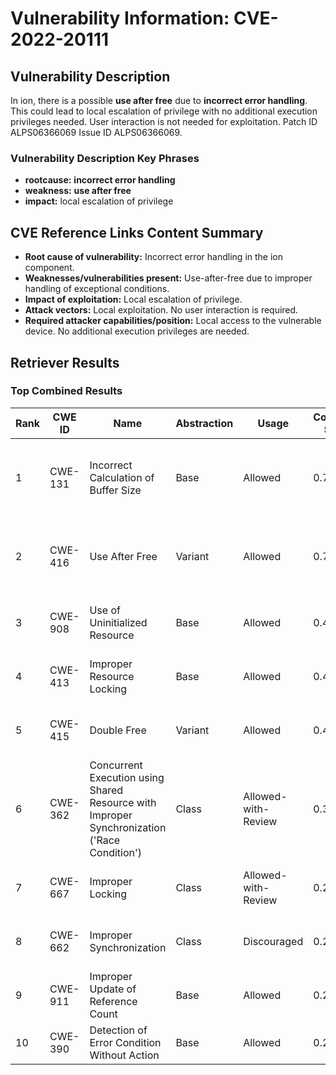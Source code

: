 # Vulnerability Information: CVE-2022-20111

## Vulnerability Description
In ion, there is a possible **use after free** due to **incorrect error handling**. This could lead to local escalation of privilege with no additional execution privileges needed. User interaction is not needed for exploitation. Patch ID ALPS06366069 Issue ID ALPS06366069.

### Vulnerability Description Key Phrases
- **rootcause:** **incorrect error handling**
- **weakness:** **use after free**
- **impact:** local escalation of privilege

## CVE Reference Links Content Summary
- **Root cause of vulnerability:** Incorrect error handling in the ion component.
- **Weaknesses/vulnerabilities present:** Use-after-free due to improper handling of exceptional conditions.
- **Impact of exploitation:** Local escalation of privilege.
- **Attack vectors:** Local exploitation. No user interaction is required.
- **Required attacker capabilities/position:** Local access to the vulnerable device. No additional execution privileges are needed.

## Retriever Results

### Top Combined Results

| Rank | CWE ID | Name | Abstraction | Usage | Combined Score | Retrievers | Individual Scores |
|------|--------|------|-------------|-------|---------------|------------|-------------------|
| 1 | CWE-131 | Incorrect Calculation of Buffer Size | Base | Allowed | 0.7493 | dense, sparse, graph | dense: 0.520, sparse: 0.425, graph: 0.687 |
| 2 | CWE-416 | Use After Free | Variant | Allowed | 0.7172 | dense, sparse, graph | dense: 0.545, sparse: 0.396, graph: 0.777 |
| 3 | CWE-908 | Use of Uninitialized Resource | Base | Allowed | 0.4938 | dense, sparse | dense: 0.520, sparse: 0.408 |
| 4 | CWE-413 | Improper Resource Locking | Base | Allowed | 0.4718 | dense, sparse | dense: 0.514, sparse: 0.375 |
| 5 | CWE-415 | Double Free | Variant | Allowed | 0.4502 | sparse, graph | sparse: 0.368, graph: 0.776 |
| 6 | CWE-362 | Concurrent Execution using Shared Resource with Improper Synchronization ('Race Condition') | Class | Allowed-with-Review | 0.3295 | sparse, graph | sparse: 0.411, graph: 0.911 |
| 7 | CWE-667 | Improper Locking | Class | Allowed-with-Review | 0.2913 | dense, sparse | dense: 0.507, sparse: 0.423 |
| 8 | CWE-662 | Improper Synchronization | Class | Discouraged | 0.2513 | sparse, graph | sparse: 0.412, graph: 0.911 |
| 9 | CWE-911 | Improper Update of Reference Count | Base | Allowed | 0.2203 | sparse | sparse: 0.385 |
| 10 | CWE-390 | Detection of Error Condition Without Action | Base | Allowed | 0.2023 | sparse | sparse: 0.354 |


